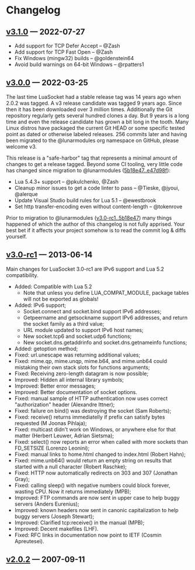 # Changelog

## [v3.1.0](https://github.com/lunarmodules/luasocket/releases/v3.1.0) — 2022-07-27

* Add support for TCP Defer Accept – @Zash
* Add support for TCP Fast Open – @Zash
* Fix Windows (mingw32) builds – @goldenstein64
* Avoid build warnings on 64-bit Windows – @rpatters1

## [v3.0.0](https://github.com/lunarmodules/luasocket/releases/v3.0.0) — 2022-03-25

The last time LuaSocket had a stable release tag was 14 years ago when 2.0.2 was tagged.
A v3 release candidate was tagged 9 years ago.
Since then it has been downloaded over 3 million times.
Additionally the Git repository regularly gets several hundred clones a day.
But 9 years is a long time and even the release candidate has grown a bit long in the tooth.
Many Linux distros have packaged the current Git HEAD or some specific tested point as dated or otherwise labeled releases.
256 commits later and having been migrated to the @lunarmodules org namespace on GitHub, please welcome v3.

This release is a "safe-harbor" tag that represents a minimal amount of changes to get a release tagged.
Beyond some CI tooling, very little code has changed since migration to @lunarmodules ([5b18e47..e47d98f](https://github.com/lunarmodules/luasocket/compare/5b18e47..e47d98f?w=1)):

* Lua 5.4.3+ support – @pkulchenko, @Zash
* Cleanup minor issues to get a code linter to pass – @Tieske, @jyoui, @alerque
* Update Visual Studio build rules for Lua 5.1 – @ewestbrook
* Set http transfer-encoding even without content-length – @tokenrove

Prior to migration to @lunarmodules ([v3.0-rc1..5b18e47](https://github.com/lunarmodules/luasocket/compare/v3.0-rc1..5b18e47?w=1)) many things happened of which the author of this changelog is not fully apprised.
Your best bet if it affects your project somehow is to read the commit log & diffs yourself.

## [v3.0-rc1](https://github.com/lunarmodules/luasocket/releases/v3.0-rc1) — 2013-06-14

Main changes for LuaSocket 3.0-rc1 are IPv6 support and Lua 5.2 compatibility.

* Added: Compatible with Lua 5.2
  - Note that unless you define LUA_COMPAT_MODULE, package tables will not be exported as globals!
* Added: IPv6 support;
  - Socket.connect and socket.bind support IPv6 addresses;
  - Getpeername and getsockname support IPv6 addresses, and return the socket family as a third value;
  - URL module updated to support IPv6 host names;
  - New socket.tcp6 and socket.udp6 functions;
  - New socket.dns.getaddrinfo and socket.dns.getnameinfo functions;
* Added: getoption method;
* Fixed: url.unescape was returning additional values;
* Fixed: mime.qp, mime.unqp, mime.b64, and mime.unb64 could mistaking their own stack slots for functions arguments;
* Fixed: Receiving zero-length datagram is now possible;
* Improved: Hidden all internal library symbols;
* Improved: Better error messages;
* Improved: Better documentation of socket options.
* Fixed: manual sample of HTTP authentication now uses correct "authorization" header (Alexandre Ittner);
* Fixed: failure on bind() was destroying the socket (Sam Roberts);
* Fixed: receive() returns immediatelly if prefix can satisfy bytes requested (M Joonas Pihlaja);
* Fixed: multicast didn't work on Windows, or anywhere else for that matter (Herbert Leuwer, Adrian Sietsma);
* Fixed: select() now reports an error when called with more sockets than FD_SETSIZE (Lorenzo Leonini);
* Fixed: manual links to home.html changed to index.html (Robert Hahn);
* Fixed: mime.unb64() would return an empty string on results that started with a null character (Robert Raschke);
* Fixed: HTTP now automatically redirects on 303 and 307 (Jonathan Gray);
* Fixed: calling sleep() with negative numbers could block forever, wasting CPU. Now it returns immediately (MPB);
* Improved: FTP commands are now sent in upper case to help buggy servers (Anders Eurenius);
* Improved: known headers now sent in canonic capitalization to help buggy servers (Joseph Stewart);
* Improved: Clarified tcp:receive() in the manual (MPB);
* Improved: Decent makefiles (LHF).
* Fixed: RFC links in documentation now point to IETF (Cosmin Apreutesei).

## [v2.0.2](https://github.com/lunarmodules/luasocket/releases/v2.0.2) — 2007-09-11
